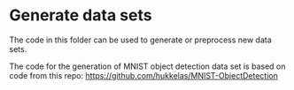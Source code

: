 # Generate data sets

The code in this folder can be used to generate or preprocess new data sets.

The code for the generation of MNIST object detection data set is based on code from this repo: https://github.com/hukkelas/MNIST-ObjectDetection
